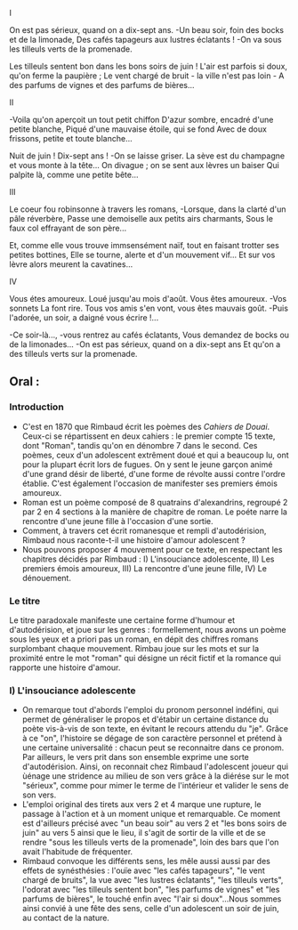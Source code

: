 I

On est pas sérieux, quand on a dix-sept ans.
-Un beau soir, foin des bocks et de la limonade,
Des cafés tapageurs aux lustres éclatants !
-On va sous les tilleuls verts de la promenade.

Les tilleuls sentent bon dans les bons soirs de juin !
L'air est parfois si doux, qu'on ferme la paupière ;
Le vent chargé de bruit - la ville n'est pas loin -
A des parfums de vignes et des parfums de bières...

II

-Voila qu'on aperçoit un tout petit chiffon
D'azur sombre, encadré d'une petite blanche,
Piqué d'une mauvaise étoile, qui se fond
Avec de doux frissons, petite et toute blanche...

Nuit de juin ! Dix-sept ans ! -On se laisse griser.
La sève est du champagne et vous monte à la tête...
On divague ; on se sent aux lèvres un baiser
Qui palpite là, comme une petite bête...

III

Le coeur fou robinsonne à travers les romans,
-Lorsque, dans la clarté d'un pâle réverbère,
Passe une demoiselle aux petits airs charmants,
Sous le faux col effrayant de son père...

Et, comme elle vous trouve immsensément naïf,
tout en faisant trotter ses petites bottines, 
Elle se tourne, alerte et d'un mouvement vif...
Et sur vos lèvre alors meurent la cavatines...

IV

Vous étes amoureux. Loué jusqu'au mois d'août.
Vous êtes amoureux. -Vos sonnets La font rire.
Tous vos amis s'en vont, vous êtes mauvais goût.
-Puis l'adorée, un soir, a daigné vous écrire !...

-Ce soir-là..., -vous rentrez au cafés éclatants,
Vous demandez de bocks ou de la limonades...
-On est pas sérieux, quand on a dix-sept ans
Et qu'on a des tilleuls verts sur la promenade.

## Oral : 

### Introduction

- C'est en 1870 que Rimbaud écrit les poèmes des *Cahiers de Douai*. Ceux-ci se répartissent en deux cahiers : le premier compte 15 texte, dont "Roman", tandis qu'on en dénombre 7 dans le second. Ces poèmes, ceux d'un adolescent extrêment doué et qui a beaucoup lu, ont pour la plupart écrit lors de fugues. On y sent le jeune garçon animé d'une grand désir de liberté, d'une forme de révolte aussi contre l'ordre établie. C'est également l'occasion de manifester ses premiers émois amoureux.
- Roman est un poème composé de 8 quatrains d'alexandrins, regroupé 2 par 2 en 4 sections à la manière de chapitre de roman. Le poéte narre la rencontre d'une jeune fille à l'occasion d'une sortie.
- Comment, à travers cet écrit romanesque et rempli d'autodérision, Rimbaud nous raconte-t-il une histoire d'amour adolescent ?
- Nous pouvons proposer 4 mouvement pour ce texte, en respectant les chapitres décidés par Rimbaud : I) L'insouciance adolescente, II) Les premiers émois amoureux, III) La rencontre d'une jeune fille, IV) Le dénouement.

### Le titre

Le titre paradoxale manifeste une certaine forme d'humour et d'autodérision, et joue sur les genres : formellement, nous avons un poème sous les yeux et a priori pas un roman, en dépit des chiffres romans surplombant chaque mouvement. Rimbau joue sur les mots et sur la proximité entre le mot "roman" qui désigne un récit fictif et la romance qui rapporte une histoire d'amour.

### I) L'insouciance adolescente

- On remarque tout d'abords l'emploi du pronom personnel indéfini, qui permet de généraliser le propos et d'étabir un certaine distance du poète vis-à-vis de son texte, en évitant le recours attendu du "je". Grâce à ce "on", l'histoire se dégage de son caractère personnel et prétend à une certaine universalité : chacun peut se reconnaitre dans ce pronom. Par ailleurs, le vers prit dans son ensemble exprime une sorte d'autodérision. Ainsi, on reconnait chez Rimbaud l'adolescent joueur qui ùénage une stridence au milieu de son vers grâce à la diérése sur le mot "sérieux", comme pour mimer le terme de l'intérieur et valider le sens de son vers.
- L'emploi original des tirets aux vers 2 et 4 marque une rupture, le passage à l'action et à un moment unique et remarquable. Ce moment est d'ailleurs précisé avec "un beau soir" au vers 2 et "les bons soirs de juin" au vers 5 ainsi que le lieu, il s'agit de sortir de la ville et de se rendre "sous les tilleuls verts de la promenade", loin des bars que l'on avait l'habitude de fréquenter.
- Rimbaud convoque les différents sens, les mêle aussi aussi par des effets de synésthésies : l'ouïe avec "les cafés tapageurs", "le vent chargé de bruits", la vue avec "les lustres éclatants", "les tilleuls verts", l'odorat avec "les tilleuls sentent bon", "les parfums de vignes" et "les parfums de bières", le touché enfin avec "l'air si doux"...Nous sommes ainsi convié à une fête des sens, celle d'un adolescent un soir de juin, au contact de la nature. 